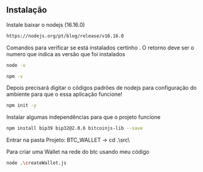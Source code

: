 
## Instalação

Instale baixar o nodejs (16.16.0)
```bash
https://nodejs.org/pt/blog/release/v16.16.0
```
    
Comandos para verificar se está instalados certinho . O retorno deve ser o numero que indica as versão que foi instalados

```bash
node -v
```
```bash
npm -v
````

Depois precisará digitar o códigos padrões de nodejs para configuração do ambiente para que o essa aplicação funcione!

```bash
npm init -y
````

Instalar algumas independências para que o projeto funcione
```bash
npm install bip39 bip32@2.0.6 bitcoinjs-lib --save
```

Entrar na pasta
Projeto: BTC_WALLET ->  cd .\src\  

Para criar uma Wallet na rede do btc usando meu código
```bash
node .\createWallet.js
```
